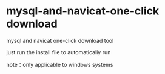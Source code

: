 # mysql-and-navicat-one-click download

mysql and navicat one-click download tool

just run the install file to automatically run

note：only applicable to windows systems
